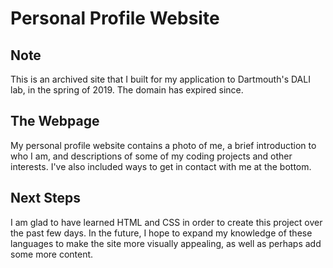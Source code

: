 # Personal Profile Website

## Note
This is an archived site that I built for my application to Dartmouth's DALI lab, in the spring of 2019. The domain has expired since.

## The Webpage
My personal profile website contains a photo of me, a brief introduction to who I am, and descriptions of some of my coding projects and other interests. I've also included ways to get in contact with me at the bottom. 

## Next Steps
I am glad to have learned HTML and CSS in order to create this project over the past few days. In the future, I hope to expand my knowledge of these languages to make the site more visually appealing, as well as perhaps add some more content. 
